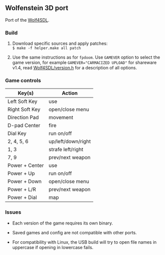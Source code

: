 ## Wolfenstein 3D port

Port of the [Wolf4SDL](https://github.com/KS-Presto/Wolf4SDL).

### Build

1. Download specific sources and apply patches:  
`$ make -f helper.make all patch`

2. Use the same instructions as for `fpdoom`. Use `GAMEVER` option to select the game version, for example `GAMEVER="CARMACIZED UPLOAD"` for shareware v1.4, read [Wolf4SDL/version.h](https://github.com/KS-Presto/Wolf4SDL/blob/master/version.h) for a description of all options.

### Game controls

| Key(s)         | Action             |
|----------------|--------------------|
| Left Soft Key  | use                |
| Right Soft Key | open/close menu    |
| Direction Pad  | movement           |
| D-pad Center   | fire               |
| Dial Key       | run on/off         |
| 2, 4, 5, 6     | up/left/down/right |
| 1, 3           | strafe left/right  |
| 7, 9           | prev/next weapon   |
| Power + Center | use                |
| Power + Up     | run on/off         |
| Power + Down   | open/close menu    |
| Power + L/R    | prev/next weapon   |
| Power + Dial   | map                |

### Issues

* Each version of the game requires its own binary.

* Saved games and config are not compatible with other ports.

* For compatibility with Linux, the USB build will try to open file names in uppercase if opening in lowercase fails.

